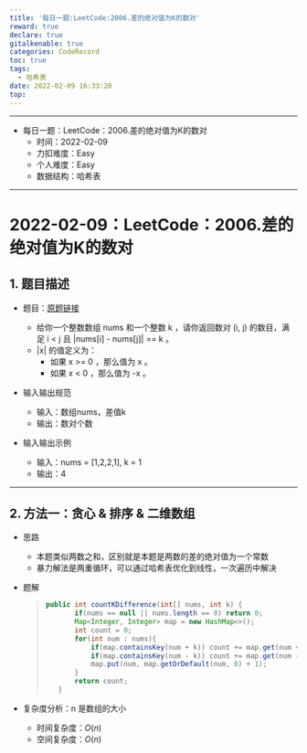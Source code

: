 ```yaml
---
title: '每日一题:LeetCode:2006.差的绝对值为K的数对'
reward: true
declare: true
gitalkenable: true
categories: CodeRecord
toc: true
tags:
  - 哈希表
date: 2022-02-09 16:33:20
top:
---
```

---

* 每日一题：LeetCode：2006.差的绝对值为K的数对
  * 时间：2022-02-09
  * 力扣难度：Easy
  * 个人难度：Easy
  * 数据结构：哈希表


---

<!-- more -->

# 2022-02-09：LeetCode：2006.差的绝对值为K的数对

## 1. 题目描述

* 题目：[原题链接](https://leetcode-cn.com/problems/count-number-of-pairs-with-absolute-difference-k/)

  * 给你一个整数数组 nums 和一个整数 k ，请你返回数对 (i, j) 的数目，满足 i < j 且 |nums[i] - nums[j]| == k 。
  * |x| 的值定义为：
    * 如果 x >= 0 ，那么值为 x 。
    * 如果 x < 0 ，那么值为 -x 。
  
* 输入输出规范
  * 输入：数组nums，差值k
  * 输出：数对个数
* 输入输出示例
  * 输入：nums = [1,2,2,1], k = 1
  * 输出：4


---

## 2. 方法一：贪心 & 排序 & 二维数组

* 思路

  * 本题类似两数之和，区别就是本题是两数的差的绝对值为一个常数
  * 暴力解法是两重循环，可以通过哈希表优化到线性，一次遍历中解决
  
* 题解

  > ```java
  > public int countKDifference(int[] nums, int k) {
  >        if(nums == null || nums.length == 0) return 0;
  >        Map<Integer, Integer> map = new HashMap<>();
  >        int count = 0;
  >        for(int num : nums){
  >            if(map.containsKey(num + k)) count += map.get(num + k);
  >            if(map.containsKey(num - k)) count += map.get(num - k);
  >            map.put(num, map.getOrDefault(num, 0) + 1);
  >        }
  >        return count;
  >    }
  >    ```
  
* 复杂度分析：n 是数组的大小

  * 时间复杂度：$O(n)$
  * 空间复杂度：$O(n)$

